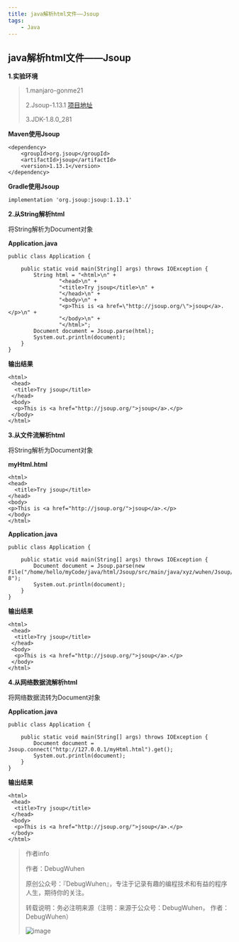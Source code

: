 ```yaml
---
title: java解析html文件——Jsoup
tags:
    - Java
---
```


## java解析html文件——Jsoup

**1.实验环境**

>1.manjaro-gonme21
>
>2.Jsoup-1.13.1 [项目地址](https://github.com/jhy/jsoup)
>
>3.JDK-1.8.0_281
>

**Maven使用Jsoup**

```
<dependency>
    <groupId>org.jsoup</groupId>
    <artifactId>jsoup</artifactId>
    <version>1.13.1</version>
</dependency>
```


**Gradle使用Jsoup**

```
implementation 'org.jsoup:jsoup:1.13.1'
```

<!--more-->

**2.从String解析html**

将String解析为Document对象

**Application.java**

```
public class Application {

    public static void main(String[] args) throws IOException {
        String html = "<html>\n" +
                "<head>\n" +
                "<title>Try jsoup</title>\n" +
                "</head>\n" +
                "<body>\n" +
                "<p>This is <a href=\"http://jsoup.org/\">jsoup</a>.</p>\n" +
                "</body>\n" +
                "</html>";
        Document document = Jsoup.parse(html);
        System.out.println(document);
    }
}
```

**输出结果**


```
<html> 
 <head> 
  <title>Try jsoup</title> 
 </head> 
 <body> 
  <p>This is <a href="http://jsoup.org/">jsoup</a>.</p>  
 </body>
</html>
```

**3.从文件流解析html**

将String解析为Document对象

**myHtml.html**

```
<html>
<head>
  <title>Try jsoup</title>
</head>
<body>
<p>This is <a href="http://jsoup.org/">jsoup</a>.</p>
</body>
</html>
```

**Application.java**

```
public class Application {

    public static void main(String[] args) throws IOException {
        Document document = Jsoup.parse(new File("/home/hello/myCode/java/html/Jsoup/src/main/java/xyz/wuhen/Jsoup/myHtml.html"),"utf-8");
        System.out.println(document);
    }
}
```

**输出结果**

```
<html> 
 <head> 
  <title>Try jsoup</title> 
 </head> 
 <body> 
  <p>This is <a href="http://jsoup.org/">jsoup</a>.</p>  
 </body>
</html>
```

**4.从网络数据流解析html**

将网络数据流转为Document对象

**Application.java**

```
public class Application {

    public static void main(String[] args) throws IOException {
        Document document = Jsoup.connect("http://127.0.0.1/myHtml.html").get();
        System.out.println(document);
    }
}
```

**输出结果**

```
<html> 
 <head> 
  <title>Try jsoup</title> 
 </head> 
 <body> 
  <p>This is <a href="http://jsoup.org/">jsoup</a>.</p>  
 </body>
</html>
```

>作者info
>
>作者：DebugWuhen
>
>原创公众号：『DebugWuhen』，专注于记录有趣的编程技术和有益的程序人生，期待你的关注。
>
>转载说明：务必注明来源（注明：来源于公众号：DebugWuhen， 作者：DebugWuhen）
>
>![image](https://user-images.githubusercontent.com/48900845/112752163-3b0e6480-9004-11eb-899d-66ddef749c2b.png)
